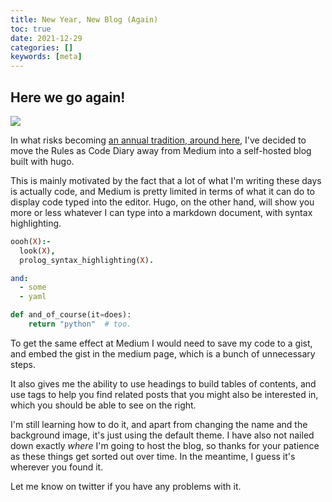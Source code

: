 ```yaml
---
title: New Year, New Blog (Again)
toc: true
date: 2021-12-29
categories: []
keywords: [meta]
---
```

## Here we go again!

![](/background.png)

In what risks becoming [an annual tradition, around here](/post/roundtablelaw/new-year-new-look-new-flora-2-c06ef3ad16a6/), I've decided to move
the Rules as Code Diary away from Medium into a self-hosted blog built with hugo.

This is mainly motivated by the fact that a lot of what I'm writing these days
is actually code, and Medium is pretty limited in terms of what it can do to
display code typed into the editor. Hugo, on the other hand, will show you
more or less whatever I can type into a markdown document, with syntax
highlighting.

```prolog
oooh(X):-
  look(X),
  prolog_syntax_highlighting(X).
```

```yaml
and:
  - some
  - yaml
```

```python
def and_of_course(it=does):
    return "python"  # too.
```

To get the same effect at Medium I would need to save my code to a gist, and
embed the gist in the medium page, which is a bunch of unnecessary steps.

It also gives me the ability to use headings to build tables of contents, and
use tags to help you find related posts that you might also be interested in,
which you should be able to see on the right.

I'm still learning how to do it, and apart from changing the name and the
background image, it's just using the default theme. I have also not nailed
down exactly _where_ I'm going to host the blog, so thanks for your patience
as these things get sorted out over time. In the meantime, I guess it's
wherever you found it.

Let me know on twitter if you have any problems with it.